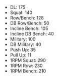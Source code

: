 * DL: 175
*  Squat: 140
*  Row/Bench: 128
*  DB Row/Bench: 50
*  Incline Bench: 105
*  Incline DB Bench: 40
*  Military: 100
*  DB Military: 40
*  Push Up: 35
*  Pull Up: 11
*  1RPM Squat: 290
*  1RPM Row: 230
*  1RPM Bench: 210

